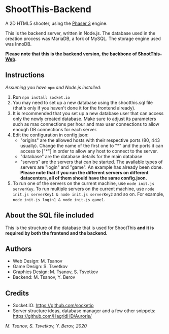 # ShootThis-Backend

A 2D HTML5 shooter, using the [Phaser 3](https://github.com/photonstorm/phaser/) engine.

This is the backend server, written in Node.js. The database used in the creation process was MariaDB, a fork of MySQL. The storage engine used was InnoDB.

**Please note that this is the backend version, the backbone of [ShootThis-Web](https://github.com/mtsanovv/ShootThis-Web).**

## Instructions

*Assuming you have* ```npm``` *and Node.js installed:*
1. Run ```npm install socket.io```
2. You may need to set up a new database using the shootthis.sql file (that's only if you haven't done it for the frontend already).
3. It is recommended that you set up a new database user that can access only the newly created database. Make sure to adjust its parameters such as max connections per hour and max user connections to allow enough DB connections for each server.
4. Edit the configuration in config.json:
	- "origins" are the allowed hosts with their respective ports (80, 443 usually). Change the name of the first one to "\*" and the ports it can access to \["\*"\] in order to allow any host to connect to the server.
	- "database" are the database details for the main database
	- "servers" are the servers that can be started. The available types of servers are "login" and "game". An example has already been done. **Please note that if you run the different servers on different datacenters, all of them should have the same config.json.**
5. To run one of the servers on the current machine, use ```node init.js serverKey```. To run multiple servers on the current machine, use ```node init.js serverKey1 & node init.js serverKey2``` and so on. For example, ```node init.js login1 & node init.js game1```.

## About the SQL file included
This is the structure of the database that is used for ShootThis **and it is required by both the frontend and the backend.**

## Authors
- Web Design: M. Tsanov
- Game Design: S. Tsvetkov
- Graphics Design: M. Tsanov, S. Tsvetkov
- Backend: M. Tsanov, Y. Berov

## Credits
- Socket.IO: https://github.com/socketio
- Server structure ideas, database manager and a few other snippets: https://github.com/HagridHD/Auroris/

*M. Tsanov, S. Tsvetkov, Y. Berov, 2020*
